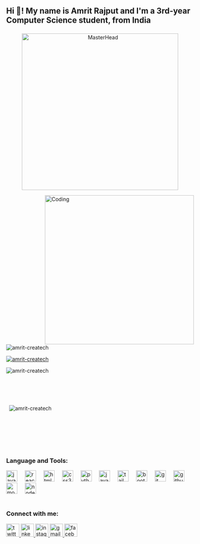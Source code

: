 <h2 align="left">Hi 👋! My name is Amrit Rajput and I'm a 3rd-year Computer Science student, from India</h2>

###
<p align="center"><a href="https://linktr.ee/amrit_.xrajput">
    <img src="https://camo.githubusercontent.com/2366b34bb903c09617990fb5fff4622f3e941349e846ddb7e73df872a9d21233/68747470733a2f2f63646e2e6472696262626c652e636f6d2f75736572732f3733303730332f73637265656e73686f74732f363538313234332f6176656e746f2e676966" width="420" alt="MasterHead">
</a>
</p>

<img align="right" alt = "Coding" width="400" src="./util/JXA0.gif">
<p align="left"> <img src="https://komarev.com/ghpvc/?username=amrit-createch&label=Profile%20views&color=0e75b6&style=flat" alt="amrit-createch" /> </p>
<p align="left"> <a href="https://twitter.com/amrit_xrajput" target="blank"><img src="https://img.shields.io/twitter/follow/amrit_xrajput?logo=twitter&style=for-the-badge" alt="amrit-createch" /></a> </p>



<div><p>
  <img align="left" src="https://github-readme-stats.vercel.app/api/top-langs?username=amrit-createch&show_icons=true&locale=en&layout=compact&theme=dark" alt="amrit-createch" />
</p>
  <div/>
    <br/>
<br/>
<br/>
<br/>
<br/>
  <p>&nbsp;
  <img align="center" src="https://github-readme-stats.vercel.app/api?username=amrit-createch&show_icons=true&locale=en&theme=dark" alt="amrit-createch" />
</p>

    
<br/>
<br/>
<br/>
<br/>
<br/>
<div>
<h3 align="left"> Language and Tools:</h3>
<p align="left">
<div align="left">
  <img src="https://cdn.jsdelivr.net/gh/devicons/devicon/icons/javascript/javascript-original.svg" height="30" alt="javascript logo"  />
  <img width="12" />
  <img src="https://cdn.jsdelivr.net/gh/devicons/devicon/icons/react/react-original.svg" height="30" alt="react logo"  />
  <img width="12" />
  <img src="https://cdn.jsdelivr.net/gh/devicons/devicon/icons/html5/html5-original.svg" height="30" alt="html5 logo"  />
  <img width="12" />
  <img src="https://cdn.jsdelivr.net/gh/devicons/devicon/icons/css3/css3-original.svg" height="30" alt="css3 logo"  />
  <img width="12" />
  <img src="https://cdn.jsdelivr.net/gh/devicons/devicon/icons/python/python-original.svg" height="30" alt="python logo"  />
  <img width="12" />
  <img src="https://cdn.jsdelivr.net/gh/devicons/devicon/icons/java/java-original.svg" height="30" alt="java logo"  />
  <img width="12" />
  <img src="https://cdn.jsdelivr.net/gh/devicons/devicon/icons/tailwindcss/tailwindcss-original-wordmark.svg" height="30" alt="tailwindcss logo"  />
  <img width="12" />
  <img src="https://cdn.jsdelivr.net/gh/devicons/devicon/icons/bootstrap/bootstrap-original.svg" height="30" alt="bootstrap logo"  />
  <img width="12" />
  <img src="https://cdn.jsdelivr.net/gh/devicons/devicon/icons/git/git-original.svg" height="30" alt="git logo"  />
  <img width="12" />
  <img src="https://cdn.jsdelivr.net/gh/devicons/devicon/icons/github/github-original.svg" height="30" alt="github logo"  />
  <img width="12" />
  <img src="https://cdn.jsdelivr.net/gh/devicons/devicon/icons/mongodb/mongodb-original.svg" height="30" alt="mongodb logo"  />
  <img width="12" />
  <img src="https://cdn.jsdelivr.net/gh/devicons/devicon/icons/nodejs/nodejs-original.svg" height="30" alt="nodejs logo"  />
</div>
<br/>
</div>



<h3 align="left">Connect with me:</h3>
<p align="left">

<div align="left">
 <a href="https://x.com/amrit_xrajput" target="_blank">
    <img src="https://img.shields.io/static/v1?message=Twitter&logo=twitter&label=&color=1DA1F2&logoColor=white&labelColor=&style=for-the-badge" height="35" alt="twitter logo"  />
  </a>
  <a href="https://www.linkedin.com/in/amritxrajput/" target="_blank">
    <img src="https://img.shields.io/static/v1?message=LinkedIn&logo=linkedin&label=&color=0077B5&logoColor=white&labelColor=&style=for-the-badge" height="35" alt="linkedin logo"  />
  </a>
  <a href="https://www.instagram.com/amrit_shing__razput/" target="_blank">
    <img src="https://img.shields.io/static/v1?message=Instagram&logo=instagram&label=&color=E4405F&logoColor=white&labelColor=&style=for-the-badge" height="35" alt="instagram logo"  />
  </a>
  
  <a href="mailto:amritrajsingh179@gmail.com">
    <img src="https://img.shields.io/static/v1?message=Gmail&logo=gmail&label=&color=D14836&logoColor=white&labelColor=&style=for-the-badge" height="35" alt="gmail logo"  />
  </a>
  
  <a href="https://www.facebook.com/amrit.rajput.3348" target="_blank">
    <img src="https://img.shields.io/static/v1?message=Facebook&logo=facebook&label=&color=1877F2&logoColor=white&labelColor=&style=for-the-badge" height="35" alt="facebook logo"  />
  </a>
 
</div>

